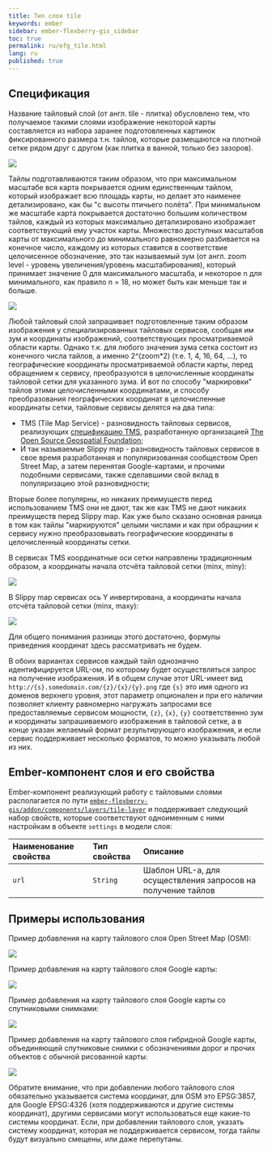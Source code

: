 ```yaml
---
title: Тип слоя tile
keywords: ember
sidebar: ember-flexberry-gis_sidebar
toc: true
permalink: ru/efg_tile.html
lang: ru
published: true
---
```


## Спецификация

Название тайловый слой (от англ. tile - плитка) обусловлено тем, что получаемое такими слоями изображение некоторой карты составляется из набора заранее подготовленных картинок фиксированного размера т.н. тайлов, которые размещаются на плотной сетке рядом друг с другом (как плитка в ванной, только без зазоров).

![](/images/pages/products/flexberry-gis/addons/ember-flexberry-gis/layers/efg_tile/tiles-map.png)

Тайлы подготавливаются таким образом, что при максимальном масштабе вся карта покрывается одним единственным тайлом, который изображает всю площадь карты, но делает это наименее детализировано, как бы "с высоты птичьего полёта".
При минимальном же масштабе карта покрывается достаточно большим количеством тайлов, каждый из которых максимально детализировано изображает соответствующий ему участок карты.
Множество доступных масштабов карты от максимального до минимального равномерно разбивается на конечное число, каждому из которых ставится в соответствие целочисенное обозначение, это так называемый зум (от англ. zoom level - уровень увеличения/уровень масштабирования), который принимает значение 0 для максимального масштаба, и некоторое n для минимального, как правило n = 18, но может быть как меньше так и больше. 

![](/images/pages/products/flexberry-gis/addons/ember-flexberry-gis/layers/efg_tile/tiles-pyramid.png)

Любой тайловый слой запрашивает подготовленные таким образом изображения у специализированных тайловых сервисов, сообщая им зум и координаты изображений, соответствующих просматриваемой области карты. 
Однако т.к. для любого значения зума сетка состоит из конечного числа тайлов, а именно 2^(zoom*2) (т.е. 1, 4, 16, 64, ...), то географические координаты просматриваемой области карты, перед обращением к сервису, преобразуются в целочисленные координаты тайловой сетки для указанного зума.
И вот по способу "маркировки" тайлов этими целочисленными координатами, и способу преобразования географических координат в целочисленные координаты сетки, тайловые сервисы делятся на два типа:

* TMS (Tile Map Service) - разновидность тайловых сервисов, реализующих [спецификацию TMS](http://wiki.osgeo.org/wiki/Tile_Map_Service_Specification), разработанную организацией [The Open Source Geospatial Foundation](https://www.osgeo.org/);
* И так называемые Slippy map - разновидность тайловых сервисов в свое время разработанная и популяризованная сообществом Open Street Map, а затем перенятая Google-картами, и прочими подобными сервисами, также сделавшими свой вклад в популяризацию этой разновидности;

Вторые более популярны, но никаких преимуществ перед использованием TMS они не дают, так же как TMS не дают никаких преимуществ перед Slippy map.
Как уже было сказано основная раница в том как тайлы "маркируются" целыми числами и как при обращнии к сервису нужно преобразовывать географические координаты в целочисленный координаты сетки.

В сервисах TMS координатные оси сетки направлены традиционным образом, а координаты начала отсчёта тайловой сетки (minx, miny):

![](/images/pages/products/flexberry-gis/addons/ember-flexberry-gis/layers/efg_tile/tile-map-service-tiles-grid.png)

В Slippy map сервисах ось Y инвертирована, а координаты начала отсчёта тайловой сетки (minx, maxy):

![](/images/pages/products/flexberry-gis/addons/ember-flexberry-gis/layers/efg_tile/slippy-map-tiles-grid.png)

Для общего понимания разницы этого достаточно, формулы приведения координат здесь рассматривать не будем.

В обоих вариантах сервисов каждый тайл однозначно идентифицируется URL-ом, по которому будет осуществляться запрос на получение изображения.
И в общем случае этот URL-имеет вид `http://{s}.somedomain.com/{z}/{x}/{y}.png` где `{s}` это имя одного из доменов верхнего уровня, этот параметр опционален и при его наличии позволяет клиенту равномерно нагружать запросами все предоставляемые сервисом мощности, `{z}`, `{x}`, `{y}` соответственно зум и координаты запрашиваемого изображения в тайловой сетке, а в конце указан желаемый формат результирующего изображения, и если сервис поддерживает несколько форматов, то можно указывать любой из них.

## Ember-компонент слоя и его свойства

Ember-компонент реализующий работу с тайловыми слоями располагается по пути [`ember-flexberry-gis/addon/components/layers/tile-layer`](https://github.com/Flexberry/ember-flexberry-gis/blob/develop/addon/components/layers/tile-layer.js) и поддерживает следующий набор свойств, которые соответствуют одноименным с ними настройкам в объекте `settings` в модели слоя:

Наименование свойства          |Тип свойства          |Описание          
:--------------------------|:-----------------|:-----------------
`url`| `String` | Шаблон URL-а, для осуществления запросов на получение тайлов

## Примеры использования

Пример добавления на карту тайлового слоя Open Street Map (OSM):

![](/images/pages/products/flexberry-gis/addons/ember-flexberry-gis/layers/efg_tile/tile-osm-example.png)

Пример добавления на карту тайлового слоя Google карты:

![](/images/pages/products/flexberry-gis/addons/ember-flexberry-gis/layers/efg_tile/tile-google-map-example.png)

Пример добавления на карту тайлового слоя Google карты со спутниковыми снимками:

![](/images/pages/products/flexberry-gis/addons/ember-flexberry-gis/layers/efg_tile/tile-google-satellite-example.png)

Пример добавления на карту тайлового слоя гибридной Google карты, объединяющей спутниковые снимки с обозначениями дорог и прочих объектов с обычной рисованной карты:

![](/images/pages/products/flexberry-gis/addons/ember-flexberry-gis/layers/efg_tile/tile-google-hybrid-example.png)

Обратите внимание, что при добавлении любого тайлового слоя обязательно указывается система координат, для OSM это EPSG:3857, для Google EPSG:4326 (хотя поддерживаются и другие системы координат), другими сервисами могут использоваться еще какие-то системы координат.
Если, при добавлении тайлового слоя, указать систему координат, которая не поддерживается сервисом, тогда тайлы будут визуально смещены, или даже перепутаны.
